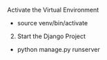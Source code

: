 Activate the Virtual Environment
- source venv/bin/activate

2. Start the Django Project
* python manage.py runserver